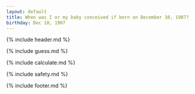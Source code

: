 ```yaml
---
layout: default
title: When was I or my baby conceived if born on December 10, 1907?
birthday: Dec 10, 1907
---
```


{% include header.md %}

{% include guess.md %}

{% include calculate.md %}

{% include safety.md %}

{% include footer.md %}



